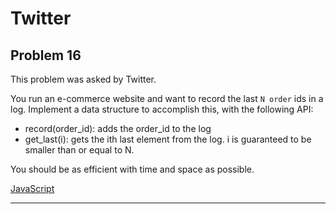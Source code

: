 # Twitter

## Problem 16

This problem was asked by Twitter.

You run an e-commerce website and want to record the last `N order` ids in a log. Implement a data structure to accomplish this, with the following API:

+ record(order_id): adds the order_id to the log
+ get_last(i): gets the ith last element from the log. i is guaranteed to be smaller than or equal to N.

You should be as efficient with time and space as possible.

[JavaScript](https://github.com/JeevanJain/DailyCodingProblem/blob/main/Solutions/00-99/016/index.mjs)

---

